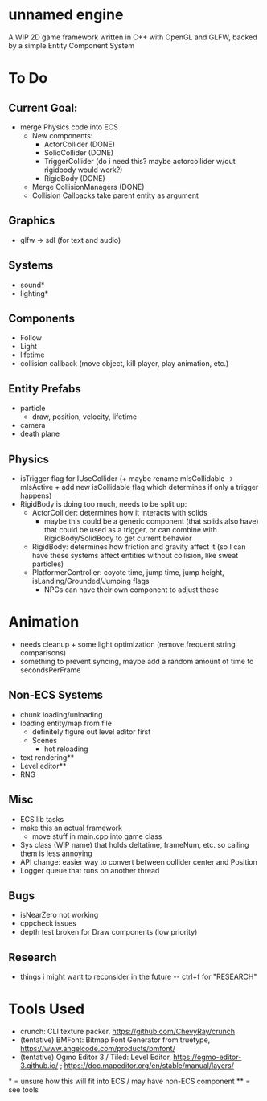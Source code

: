 # unnamed engine
A WIP 2D game framework written in C++ with OpenGL and GLFW, backed by a simple Entity Component System

# To Do 

## Current Goal: 
- merge Physics code into ECS
    - New components:
        - ActorCollider (DONE)
        - SolidCollider (DONE)
        - TriggerCollider (do i need this? maybe actorcollider w/out rigidbody would work?)
        - RigidBody (DONE)
    - Merge CollisionManagers (DONE)
    - Collision Callbacks take parent entity as argument

## Graphics
- glfw -> sdl (for text and audio)

## Systems
- sound\*
- lighting\*

## Components
- Follow
- Light 
- lifetime
- collision callback (move object, kill player, play animation, etc.)

## Entity Prefabs
- particle
    - draw, position, velocity, lifetime
- camera
- death plane

## Physics
- isTrigger flag for IUseCollider (+ maybe rename mIsCollidable -> mIsActive + add new isCollidable flag which determines if only a trigger happens)
- RigidBody is doing too much, needs to be split up:
    - ActorCollider: determines how it interacts with solids 
        - maybe this could be a generic component (that solids also have) that could be used as a trigger, or can combine with RigidBody/SolidBody to get current behavior
    - RigidBody: determines how friction and gravity affect it (so I can have these systems affect entities without collision, like sweat particles)
    - PlatformerController: coyote time, jump time, jump height, isLanding/Grounded/Jumping flags
        - NPCs can have their own component to adjust these

# Animation 
- needs cleanup + some light optimization (remove frequent string comparisons)
- something to prevent syncing, maybe add a random amount of time to secondsPerFrame

## Non-ECS Systems
- chunk loading/unloading
- loading entity/map from file
    - definitely figure out level editor first
    - Scenes
        - hot reloading
- text rendering\*\*
- Level editor\*\*
- RNG

## Misc
- ECS lib tasks
- make this an actual framework 
    - move stuff in main.cpp into game class
- Sys class (WIP name) that holds deltatime, frameNum, etc. so calling them is less annoying
- API change: easier way to convert between collider center and Position
- Logger queue that runs on another thread

## Bugs
- isNearZero not working
- cppcheck issues
- depth test broken for Draw components (low priority)

## Research
- things i might want to reconsider in the future -- ctrl+f for "RESEARCH" 

# Tools Used
- crunch: CLI texture packer, https://github.com/ChevyRay/crunch
- (tentative) BMFont: Bitmap Font Generator from truetype, https://www.angelcode.com/products/bmfont/
- (tentative) Ogmo Editor 3 / Tiled: Level Editor, https://ogmo-editor-3.github.io/ ; https://doc.mapeditor.org/en/stable/manual/layers/


\* = unsure how this will fit into ECS / may have non-ECS component
\*\* = see tools
